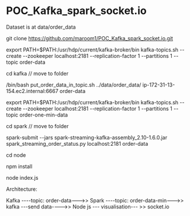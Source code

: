 # POC_Kafka_spark_socket.io

Dataset is at data/order_data

git clone https://github.com/maroom1/POC_Kafka_spark_socket.io.git

export PATH=$PATH:/usr/hdp/current/kafka-broker/bin kafka-topics.sh --create --zookeeper localhost:2181 --replication-factor 1 --partitions 1 --topic order-data

cd kafka  // move to folder

/bin/bash put_order_data_in_topic.sh ../data/order_data/ ip-172-31-13-154.ec2.internal:6667 order-data


export PATH=$PATH:/usr/hdp/current/kafka-broker/bin kafka-topics.sh --create --zookeeper localhost:2181 --replication-factor 1 --partitions 1 --topic order-one-min-data
 
 cd spark // move to folder
 
 spark-submit --jars spark-streaming-kafka-assembly_2.10-1.6.0.jar spark_streaming_order_status.py localhost:2181 order-data

cd node

npm install

node index.js


Architecture: 



Kafka ----topic: order-data--->> Spark ----topic: order-data-min--->> kafka ---send data---->> Node js  --- visualisation--- >> socket.io


 


